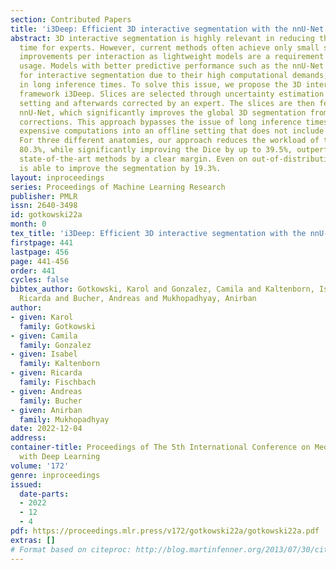 ```yaml
---
section: Contributed Papers
title: 'i3Deep: Efficient 3D interactive segmentation with the nnU-Net'
abstract: 3D interactive segmentation is highly relevant in reducing the annotation
  time for experts. However, current methods often achieve only small segmentation
  improvements per interaction as lightweight models are a requirement to ensure near-realtime
  usage. Models with better predictive performance such as the nnU-Net cannot be employed
  for interactive segmentation due to their high computational demands, which result
  in long inference times. To solve this issue, we propose the 3D interactive segmentation
  framework i3Deep. Slices are selected through uncertainty estimation in an offline
  setting and afterwards corrected by an expert. The slices are then fed to a refinement
  nnU-Net, which significantly improves the global 3D segmentation from the local
  corrections. This approach bypasses the issue of long inference times by moving
  expensive computations into an offline setting that does not include the expert.
  For three different anatomies, our approach reduces the workload of the expert by
  80.3%, while significantly improving the Dice by up to 39.5%, outperforming other
  state-of-the-art methods by a clear margin. Even on out-of-distribution data i3Deep
  is able to improve the segmentation by 19.3%.
layout: inproceedings
series: Proceedings of Machine Learning Research
publisher: PMLR
issn: 2640-3498
id: gotkowski22a
month: 0
tex_title: 'i3Deep: Efficient 3D interactive segmentation with the nnU-Net'
firstpage: 441
lastpage: 456
page: 441-456
order: 441
cycles: false
bibtex_author: Gotkowski, Karol and Gonzalez, Camila and Kaltenborn, Isabel and Fischbach,
  Ricarda and Bucher, Andreas and Mukhopadhyay, Anirban
author:
- given: Karol
  family: Gotkowski
- given: Camila
  family: Gonzalez
- given: Isabel
  family: Kaltenborn
- given: Ricarda
  family: Fischbach
- given: Andreas
  family: Bucher
- given: Anirban
  family: Mukhopadhyay
date: 2022-12-04
address:
container-title: Proceedings of The 5th International Conference on Medical Imaging
  with Deep Learning
volume: '172'
genre: inproceedings
issued:
  date-parts:
  - 2022
  - 12
  - 4
pdf: https://proceedings.mlr.press/v172/gotkowski22a/gotkowski22a.pdf
extras: []
# Format based on citeproc: http://blog.martinfenner.org/2013/07/30/citeproc-yaml-for-bibliographies/
---
```

